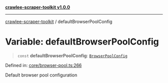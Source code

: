 [**crawlee-scraper-toolkit v1.0.0**](../README.md)

***

[crawlee-scraper-toolkit](../globals.md) / defaultBrowserPoolConfig

# Variable: defaultBrowserPoolConfig

> `const` **defaultBrowserPoolConfig**: [`BrowserPoolConfig`](../interfaces/BrowserPoolConfig.md)

Defined in: [core/browser-pool.ts:266](https://github.com/devalexanderdaza/crawlee-scraper-toolkit/blob/main/src/core/browser-pool.ts#L266)

Default browser pool configuration
